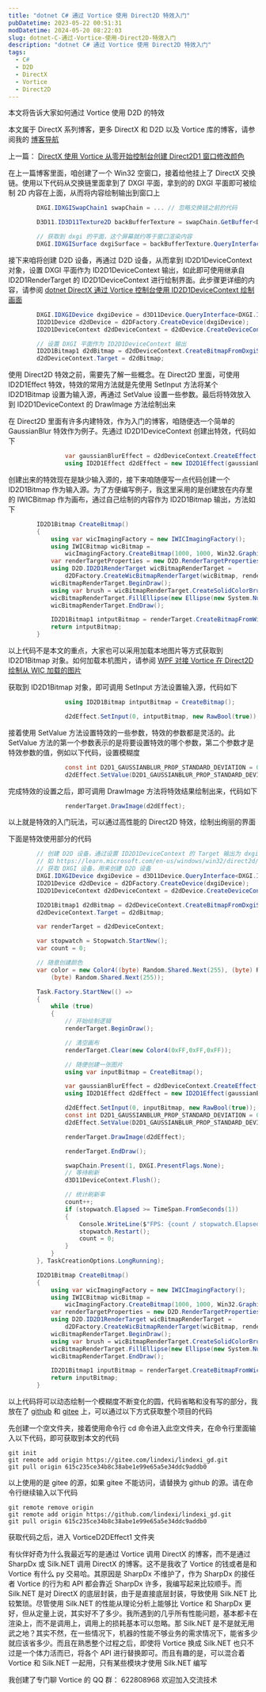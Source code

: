 ```yaml
---
title: "dotnet C# 通过 Vortice 使用 Direct2D 特效入门"
pubDatetime: 2023-05-22 00:51:31
modDatetime: 2024-05-20 08:22:03
slug: dotnet-C-通过-Vortice-使用-Direct2D-特效入门
description: "dotnet C# 通过 Vortice 使用 Direct2D 特效入门"
tags:
  - C#
  - D2D
  - DirectX
  - Vortice
  - Direct2D
---
```





本文将告诉大家如何通过 Vortice 使用 D2D 的特效

<!--more-->


<!-- CreateTime:2023/5/22 8:51:31 -->

<!-- 标签：C#,D2D,DirectX,Vortice,Direct2D, -->
<!-- 博客 -->
<!-- 发布 -->

本文属于 DirectX 系列博客，更多 DirectX 和 D2D 以及 Vortice 库的博客，请参阅我的 [博客导航](https://blog.lindexi.com/post/%E5%8D%9A%E5%AE%A2%E5%AF%BC%E8%88%AA.html )

上一篇： [DirectX 使用 Vortice 从零开始控制台创建 Direct2D1 窗口修改颜色](https://blog.lindexi.com/post/DirectX-%E4%BD%BF%E7%94%A8-Vortice-%E4%BB%8E%E9%9B%B6%E5%BC%80%E5%A7%8B%E6%8E%A7%E5%88%B6%E5%8F%B0%E5%88%9B%E5%BB%BA-Direct2D1-%E7%AA%97%E5%8F%A3%E4%BF%AE%E6%94%B9%E9%A2%9C%E8%89%B2.html )

在上一篇博客里面，咱创建了一个 Win32 空窗口，接着给他挂上了 DirectX 交换链。使用以下代码从交换链里面拿到了 DXGI 平面，拿到的的 DXGI 平面即可被绘制 2D 内容在上面，从而将内容绘制输出到窗口上

```csharp
        DXGI.IDXGISwapChain1 swapChain = ... // 忽略交换链之前的代码

        D3D11.ID3D11Texture2D backBufferTexture = swapChain.GetBuffer<D3D11.ID3D11Texture2D>(0);

        // 获取到 dxgi 的平面，这个屏幕就约等于窗口渲染内容
        DXGI.IDXGISurface dxgiSurface = backBufferTexture.QueryInterface<DXGI.IDXGISurface>();
```

接下来咱将创建 D2D 设备，再通过 D2D 设备，从而拿到 ID2D1DeviceContext 对象，设置 DXGI 平面作为 ID2D1DeviceContext 输出，如此即可使用继承自 ID2D1RenderTarget 的 ID2D1DeviceContext 进行绘制界面。此步骤更详细的内容，请参阅 [dotnet DirectX 通过 Vortice 控制台使用 ID2D1DeviceContext 绘制画面](https://blog.lindexi.com/post/dotnet-DirectX-%E9%80%9A%E8%BF%87-Vortice-%E6%8E%A7%E5%88%B6%E5%8F%B0%E4%BD%BF%E7%94%A8-ID2D1DeviceContext-%E7%BB%98%E5%88%B6%E7%94%BB%E9%9D%A2.html )

```csharp
        DXGI.IDXGIDevice dxgiDevice = d3D11Device.QueryInterface<DXGI.IDXGIDevice>();
        ID2D1Device d2dDevice = d2DFactory.CreateDevice(dxgiDevice);
        ID2D1DeviceContext d2dDeviceContext = d2dDevice.CreateDeviceContext();

        // 设置 DXGI 平面作为 ID2D1DeviceContext 输出
        ID2D1Bitmap1 d2dBitmap = d2dDeviceContext.CreateBitmapFromDxgiSurface(dxgiSurface);
        d2dDeviceContext.Target = d2dBitmap;
```

使用 Direct2D 特效之前，需要先了解一些概念。在 Direct2D 里面，可使用 ID2D1Effect 特效，特效的常用方法就是先使用 SetInput 方法将某个 ID2D1Bitmap 设置为输入源，再通过 SetValue 设置一些参数。最后将特效放入到 ID2D1DeviceContext 的 DrawImage 方法绘制出来

在 Direct2D 里面有许多内建特效，作为入门的博客，咱随便选一个简单的 GaussianBlur 特效作为例子。先通过 ID2D1DeviceContext 创建出特效，代码如下

```csharp
                var gaussianBlurEffect = d2dDeviceContext.CreateEffect(EffectGuids.GaussianBlur);
                using ID2D1Effect d2dEffect = new ID2D1Effect(gaussianBlurEffect);
```

创建出来的特效现在是缺少输入源的，接下来咱随便写一点代码创建一个 ID2D1Bitmap 作为输入源。为了方便编写例子，我这里采用的是创建放在内存里的 IWICBitmap 作为画布，通过自己绘制的内容作为 ID2D1Bitmap 输出，方法如下

```csharp
        ID2D1Bitmap CreateBitmap()
        {
            using var wicImagingFactory = new IWICImagingFactory();
            using IWICBitmap wicBitmap =
                wicImagingFactory.CreateBitmap(1000, 1000, Win32.Graphics.Imaging.Apis.GUID_WICPixelFormat32bppPBGRA);
            var renderTargetProperties = new D2D.RenderTargetProperties(Vortice.DCommon.PixelFormat.Premultiplied);
            using D2D.ID2D1RenderTarget wicBitmapRenderTarget =
                d2DFactory.CreateWicBitmapRenderTarget(wicBitmap, renderTargetProperties);
            wicBitmapRenderTarget.BeginDraw();
            using var brush = wicBitmapRenderTarget.CreateSolidColorBrush(color);
            wicBitmapRenderTarget.FillEllipse(new Ellipse(new System.Numerics.Vector2(200, 200), 100, 100), brush);
            wicBitmapRenderTarget.EndDraw();

            ID2D1Bitmap1 intputBitmap = renderTarget.CreateBitmapFromWicBitmap(wicBitmap);
            return intputBitmap;
        }
```

以上代码不是本文的重点，大家也可以采用加载本地图片等方式获取到 ID2D1Bitmap 对象。如何加载本机图片，请参阅 [WPF 对接 Vortice 在 Direct2D 绘制从 WIC 加载的图片](https://blog.lindexi.com/post/WPF-%E5%AF%B9%E6%8E%A5-Vortice-%E5%9C%A8-Direct2D-%E7%BB%98%E5%88%B6%E4%BB%8E-WIC-%E5%8A%A0%E8%BD%BD%E7%9A%84%E5%9B%BE%E7%89%87.html )

获取到 ID2D1Bitmap 对象，即可调用 SetInput 方法设置输入源，代码如下

```csharp
                using ID2D1Bitmap intputBitmap = CreateBitmap();

                d2dEffect.SetInput(0, intputBitmap, new RawBool(true));
```

接着使用 SetValue 方法设置特效的一些参数，特效的参数都是灵活的。此 SetValue 方法的第一个参数表示的是将要设置特效的哪个参数，第二个参数才是特效参数的值，例如以下代码，设置模糊度

```csharp
                const int D2D1_GAUSSIANBLUR_PROP_STANDARD_DEVIATION = 0;
                d2dEffect.SetValue(D2D1_GAUSSIANBLUR_PROP_STANDARD_DEVIATION, 2.5f);
```

完成特效的设置之后，即可调用 DrawImage 方法将特效结果绘制出来，代码如下

```csharp
                renderTarget.DrawImage(d2dEffect);
```

以上就是特效的入门玩法，可以通过高性能的 Direct2D 特效，绘制出绚丽的界面

下面是特效使用部分的代码

```csharp
        // 创建 D2D 设备，通过设置 ID2D1DeviceContext 的 Target 输出为 dxgiSurface 从而让 ID2D1DeviceContext 渲染内容渲染到窗口上
        // 如 https://learn.microsoft.com/en-us/windows/win32/direct2d/images/devicecontextdiagram.png 图
        // 获取 DXGI 设备，用来创建 D2D 设备
        DXGI.IDXGIDevice dxgiDevice = d3D11Device.QueryInterface<DXGI.IDXGIDevice>();
        ID2D1Device d2dDevice = d2DFactory.CreateDevice(dxgiDevice);
        ID2D1DeviceContext d2dDeviceContext = d2dDevice.CreateDeviceContext();

        ID2D1Bitmap1 d2dBitmap = d2dDeviceContext.CreateBitmapFromDxgiSurface(dxgiSurface);
        d2dDeviceContext.Target = d2dBitmap;

        var renderTarget = d2dDeviceContext;

        var stopwatch = Stopwatch.StartNew();
        var count = 0;

        // 随意创建颜色
        var color = new Color4((byte) Random.Shared.Next(255), (byte) Random.Shared.Next(255),
            (byte) Random.Shared.Next(255));

        Task.Factory.StartNew(() =>
        {
            while (true)
            {
                // 开始绘制逻辑
                renderTarget.BeginDraw();

                // 清空画布
                renderTarget.Clear(new Color4(0xFF,0xFF,0xFF));

                // 随便创建一张图片
                using var inputBitmap = CreateBitmap();

                var gaussianBlurEffect = d2dDeviceContext.CreateEffect(EffectGuids.GaussianBlur);
                using ID2D1Effect d2dEffect = new ID2D1Effect(gaussianBlurEffect);

                d2dEffect.SetInput(0, inputBitmap, new RawBool(true));
                const int D2D1_GAUSSIANBLUR_PROP_STANDARD_DEVIATION = 0;
                d2dEffect.SetValue(D2D1_GAUSSIANBLUR_PROP_STANDARD_DEVIATION, count / 60f * 3f);

                renderTarget.DrawImage(d2dEffect);

                renderTarget.EndDraw();

                swapChain.Present(1, DXGI.PresentFlags.None);
                // 等待刷新
                d3D11DeviceContext.Flush();

                // 统计刷新率
                count++;
                if (stopwatch.Elapsed >= TimeSpan.FromSeconds(1))
                {
                    Console.WriteLine($"FPS: {count / stopwatch.Elapsed.TotalSeconds}");
                    stopwatch.Restart();
                    count = 0;
                }
            }
        }, TaskCreationOptions.LongRunning);

        ID2D1Bitmap CreateBitmap()
        {
            using var wicImagingFactory = new IWICImagingFactory();
            using IWICBitmap wicBitmap =
                wicImagingFactory.CreateBitmap(1000, 1000, Win32.Graphics.Imaging.Apis.GUID_WICPixelFormat32bppPBGRA);
            var renderTargetProperties = new D2D.RenderTargetProperties(Vortice.DCommon.PixelFormat.Premultiplied);
            using D2D.ID2D1RenderTarget wicBitmapRenderTarget =
                d2DFactory.CreateWicBitmapRenderTarget(wicBitmap, renderTargetProperties);
            wicBitmapRenderTarget.BeginDraw();
            using var brush = wicBitmapRenderTarget.CreateSolidColorBrush(color);
            wicBitmapRenderTarget.FillEllipse(new Ellipse(new System.Numerics.Vector2(200, 200), 100, 100), brush);
            wicBitmapRenderTarget.EndDraw();

            ID2D1Bitmap1 inputBitmap = renderTarget.CreateBitmapFromWicBitmap(wicBitmap);
            return inputBitmap;
        }
```

以上代码将可以动态绘制一个模糊度不断变化的圆，代码省略和没有写的部分，我放在了 [github](https://github.com/lindexi/lindexi_gd/tree/615c235ce34b8c38abe1e99e65a5e34ddc9addb0/VorticeD2DEffect1) 和 [gitee](https://gitee.com/lindexi/lindexi_gd/tree/615c235ce34b8c38abe1e99e65a5e34ddc9addb0/VorticeD2DEffect1) 上，可以通过以下方式获取整个项目的代码

先创建一个空文件夹，接着使用命令行 cd 命令进入此空文件夹，在命令行里面输入以下代码，即可获取到本文的代码

```
git init
git remote add origin https://gitee.com/lindexi/lindexi_gd.git
git pull origin 615c235ce34b8c38abe1e99e65a5e34ddc9addb0
```

以上使用的是 gitee 的源，如果 gitee 不能访问，请替换为 github 的源。请在命令行继续输入以下代码

```
git remote remove origin
git remote add origin https://github.com/lindexi/lindexi_gd.git
git pull origin 615c235ce34b8c38abe1e99e65a5e34ddc9addb0
```

获取代码之后，进入 VorticeD2DEffect1 文件夹

有伙伴好奇为什么我最近写的是通过 Vortice 调用 DirectX 的博客，而不是通过 SharpDx 或 Silk.NET 调用 DirectX 的博客。这不是我收了 Vortice 的钱或者是和 Vortice 有什么 py 交易哈。其原因是 SharpDx 不维护了，作为 SharpDx 的接任者 Vortice 的行为和 API 都会靠近 SharpDx 许多，我编写起来比较顺手。而 Silk.NET 是对 DirectX 的底层封装，由于是直接底层封装，导致使用 Silk.NET 比较繁琐。尽管使用 Silk.NET 的性能从理论分析上能够比 Vortice 和 SharpDx 更好，但从定量上说，其实好不了多少。我所遇到的几乎所有性能问题，基本都卡在渲染上，而不是调用上，调用上的损耗基本可以忽略。那 Silk.NET 是不是就无用武之地？其实不然，在一些情况下，机器的性能不够业务的需求情况下，能省多少就应该省多少。而且在熟悉整个过程之后，即使将 Vortice 换成 Silk.NET 也只不过是一个体力活而已，将各个 API 进行替换即可。而且有趣的是，可以混合着 Vortice 和 Silk.NET 一起用，只有某些模块才使用 Silk.NET 编写

我创建了专门聊 Vortice 的 QQ 群： 622808968 欢迎加入交流技术

